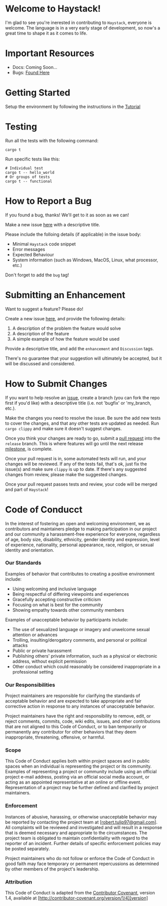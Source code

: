 # Welcome to Haystack!
I'm glad to see you're inerested in contributing to `Haystack`, everyone is welcome. The language is in a very early stage of development, so now's a great time to shape it as it comes to life. 

# Important Resources
 * Docs: Coming Soon...
 * Bugs: [Found Here](https://github.com/rtulip/haystack/issues?q=is%3Aopen+is%3Aissue+label%3Abug) 

# Getting Started
Setup the environment by following the instructions in the [Tutorial](https://www.github.com/rtulip/haystack/wiki/Tutorial)

# Testing
Run all the tests with the following command:
```
cargo t
```

Run specific tests like this:
```
# Individual test
cargo t -- hello_world
# Or groups of tests
cargo t -- functional
```

# How to Report a Bug
If you found a bug, thanks! We'll get to it as soon as we can!

Make a new issue [here](https://www.github.com/rtulip/haystack/issues) with a descriptive title.

Please include the folloing details (if applicable) in the issue body:
 * Minimal `Haystack` code snippet
 * Error messages
 * Expected Behaviour
 * System information (such as Windows, MacOS, Linux, what processor, etc.)

Don't forget to add the `bug` tag!

# Submitting an Enhancement
Want to suggest a feature? Please do!

Create a new issue [here](https://www.github.com/rtulip/haystack/issues), and provide the following details:

1. A description of the problem the feature would solve
2. A description of the feature
3. A simple example of how the feature would be used

Provide a descriptive title, and add the `enhancement` and `Discussion` tags.

There's no guarantee that your suggestion will ultimately be accepted, but it will be discussed and considered. 

# How to Submit Changes
If you want to help resolve an [issue](https://www.github.com/rtulip/haystack/issues), create a branch (you can fork the repo first if you'd like) with a descriptive title (i.e. not 'bugfix' or 'my_branch, etc.).

Make the changes you need to resolve the issue. Be sure the add new tests to cover the changes, and that any other tests are updated as needed. Run `cargo clippy` and make sure it doesn't suggest changes.

Once you think your changes are ready to go, submit a [pull request](https://github.com/rtulip/haystack/pulls) into the `release` branch. This is where features will go until the next release [milestone](https://github.com/rtulip/haystack/milestones), is complete.

Once your pull request is in, some automated tests will run, and your changes will be reviewed. If any of the tests fail, that's ok, just fix the issue(s) and make sure `clippy` is up to date. If there's any suggested changes from review, please make the suggested changes.

Once your pull request passes tests and review, your code will be merged and part of `Haystack`!

# Code of Conducct
In the interest of fostering an open and welcoming environment, we as
contributors and maintainers pledge to making participation in our project and our community a harassment-free experience for everyone, regardless of age, body size, disability, ethnicity, gender identity and expression, level of experience, nationality, personal appearance, race, religion, or sexual identity and orientation.

### Our Standards
Examples of behavior that contributes to creating a positive environment include:

* Using welcoming and inclusive language
* Being respectful of differing viewpoints and experiences
* Gracefully accepting constructive criticism
* Focusing on what is best for the community
* Showing empathy towards other community members

Examples of unacceptable behavior by participants include:

* The use of sexualized language or imagery and unwelcome sexual attention or advances
* Trolling, insulting/derogatory comments, and personal or political attacks
* Public or private harassment
* Publishing others' private information, such as a physical or electronic address, without explicit permission
* Other conduct which could reasonably be considered inappropriate in a professional setting

### Our Responsibilities

Project maintainers are responsible for clarifying the standards of acceptable behavior and are expected to take appropriate and fair corrective action in response to any instances of unacceptable behavior.

Project maintainers have the right and responsibility to remove, edit, or reject comments, commits, code, wiki edits, issues, and other contributions that are not aligned to this Code of Conduct, or to ban temporarily or permanently any contributor for other behaviors that they deem inappropriate, threatening, offensive, or harmful.

### Scope

This Code of Conduct applies both within project spaces and in public spaces when an individual is representing the project or its community. Examples of representing a project or community include using an official project e-mail address, posting via an official social media account, or acting as an appointed representative at an online or offline event. Representation of a project may be further defined and clarified by project maintainers.

### Enforcement

Instances of abusive, harassing, or otherwise unacceptable behavior may be reported by contacting the project team at [robert.tulip97@gmail.com]. All complaints will be reviewed and investigated and will result in a response that is deemed necessary and appropriate to the circumstances. The project team is obligated to maintain confidentiality with regard to the reporter of an incident.
Further details of specific enforcement policies may be posted separately.

Project maintainers who do not follow or enforce the Code of Conduct in good faith may face temporary or permanent repercussions as determined by other members of the project's leadership.

### Attribution

This Code of Conduct is adapted from the [Contributor Covenant][homepage], version 1.4,
available at [http://contributor-covenant.org/version/1/4][version]

[homepage]: http://contributor-covenant.org
[version]: http://contributor-covenant.org/version/1/4/
